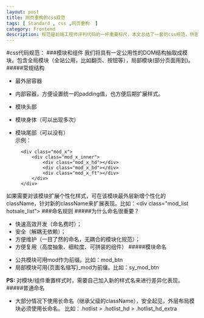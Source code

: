 ```yaml
---
layout: post
title: 网页重构的css规范
tags: [ Standard , css ,网页重构  ]
category: Frontend
description: 规范是前端工程师评判代码的一杆重要标尺，本文总结了一套的css规范，供各位看客取用。
---
```


#css代码规范：
###模块和组件
我们将具有一定公用性的DOM结构抽取成模块。包含全局模块（全站公用，比如翻页、按钮等），局部模块(部分页面用到)。
#####常规结构
- 最外层容器
- 内部容器，方便设置统一的padding值，也方便后期扩展样式。
- 模块头部
- 模块身体（可以出现多次）
- 模块尾部（可以没有）<br>
示例：

		<div class="mod_x">
			<div class="mod_x_inner">
				<div class="mod_x_hd"></div>
				<div class="mod_x_bd"></div>
				<div class="mod_x_ft"></div>
			</div>
		</div>

如果需要对该模块扩展个性化样式，可在该模块最外层新增个性化的className，针对新的className来扩展表现。比如：&lt;div class="mod\_list hotsale\_list"&gt;
###命名规则
#####为什么命名很重要？
- 快速高效开发（命名费时）；
- 安全（解耦无依赖）；
- 方便维护（一目了然的命名，无耦合的模块化规范）；
- 方便复用（高度抽象、细粒度、可拼装的组件）
#####模块命名
+ 公共模块可用mod作为前缀。比如：mod\_btn
+ 局部模块可用{页面名缩写}_mod为前缀。比如：sy\_mod\_btn

<b>PS:</b> 对模块/组件重置样式时，需要自己加入新的样式名来进行差异化表现。
#####普通命名
- 大部分情况下使用长命名（继承父级的className），安全起见，外层布局模块必须使用长命名。
  比如：.hotlist > .hotlist\_hd > .hotlist\_hd\_extra